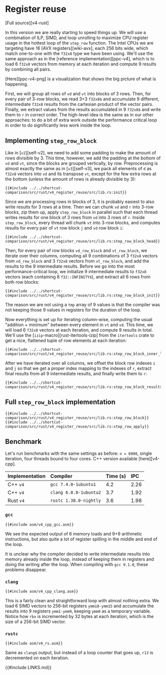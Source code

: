 # Register reuse
[Full source][v4-rust]

In this version we are really starting to speed things up.
We will use a combination of ILP, SIMD, and loop unrolling to maximize CPU register usage in the hottest loop of the `step_row` function.
The Intel CPUs we are targeting have 16 [AVX registers][wiki-avx], each 256 bits wide, which match one-to-one with the `f32x8` type we have been using.
We'll use the same approach as in the [reference implementation][ppc-v4], which is to load 6 `f32x8` vectors from memory at each iteration and compute 9 results by combining all pairs.

[Here][ppc-v4-png] is a visualization that shows the big picture of what is happening.

First, we will group all rows of `vd` and `vt` into blocks of 3 rows.
Then, for every pair of 3-row blocks, we read 3+3 `f32x8`s and accumulate 9 different, intermediate `f32x8` results from the cartesian product of the vector pairs.
Finally, we extract values from the results accumulated in 9 `f32x8`s and write them to `r` in correct order.
The high-level idea is the same as in our other approaches: to do a bit of extra work outside the performance critical loop in order to do significantly less work inside the loop.


## Implementing `step_row_block`

Like in [`v2`][self-v2], we need to add some padding to make the amount of rows divisible by 3.
This time, however, we add the padding at the bottom of `vd` and `vt`, since the blocks are grouped vertically, by row.
Preprocessing is almost exactly the same as in [`v3`][self-v3], we pack all elements of `d` as `f32x8` vectors into `vd` and its transpose `vt`, except for the few extra rows at the bottom (unless the amount of rows is already divisible by 3):
```rust,no_run,noplaypen
{{#include ../../shortcut-comparison/src/rust/v4_register_reuse/src/lib.rs:init}}
```
Since we are processing rows in blocks of 3, it is probably easiest to also write results for 3 rows at a time.
Then we can chunk `vd` and `r` into 3-row blocks, zip them up, apply `step_row_block` in parallel such that each thread writes results for one block of 3 rows from `vd` into 3 rows of `r`.
Inside `step_row_block`, every thread will chunk `vt` into 3-row blocks, and computes results for every pair of `vt` row block `j` and `vd` row block `i`:
```rust,no_run,noplaypen
{{#include ../../shortcut-comparison/src/rust/v4_register_reuse/src/lib.rs:step_row_block_head}}
```
Then, for every pair of row blocks `vd_row_block` and `vt_row_block`, we iterate over their columns, computing all 9 combinations of 3 `f32x8` vectors from `vd_row_block` and 3 `f32x8` vectors from `vt_row_block`, and add the results to the 9 intermediate results.
Before we go into the most performance-critical loop, we initialize 9 intermediate results to `f32x8` vectors (each containing 8 `f32::INFINITY`s), and extract all 6 rows from both row blocks:
```rust,no_run,noplaypen
{{#include ../../shortcut-comparison/src/rust/v4_register_reuse/src/lib.rs:step_row_block_init}}
```
The reason we are not using a `tmp` array of 9 values is that the compiler was not keeping those 9 values in registers for the duration of the loop.

Now everything is set up for iterating column-wise, computing the usual "addition + minimum" between every element in `vt` and `vd`.
This time, we will load 6 `f32x8` vectors at each iteration, and compute 9 results in total.
We'll use the [`izip`-macro][rust-itertools-izip] from the `itertools` crate to get a nice, flattened tuple of row elements at each iteration:
```rust,no_run,noplaypen
{{#include ../../shortcut-comparison/src/rust/v4_register_reuse/src/lib.rs:step_row_block_inner_loop}}
```

After we have iterated over all columns, we offset the block row indexes `i` and `j` so that we get a proper index mapping to the indexes of `r`, extract final results from all 9 intermediate results, and finally write them to `r`:
```rust,no_run,noplaypen
{{#include ../../shortcut-comparison/src/rust/v4_register_reuse/src/lib.rs:step_row_block_results}}
```

## Full `step_row_block` implementation

```rust,no_run,noplaypen
{{#include ../../shortcut-comparison/src/rust/v4_register_reuse/src/lib.rs:step_row_block}}
{{#include ../../shortcut-comparison/src/rust/v4_register_reuse/src/lib.rs:step_row_apply}}
```

## Benchmark

Let's run benchmarks with the same settings as before: `n = 6000`, single iteration, four threads bound to four cores.
C++ version available [here][v4-cpp].

Implementation | Compiler | Time (s) | IPC
:------|:---------|:---------|:---------------
C++ `v4` | `gcc 7.4.0-1ubuntu1` | 4.2 | 2.26
C++ `v4` | `clang 6.0.0-1ubuntu2` | 3.7 | 1.92
Rust `v4` | `rustc 1.38.0-nightly` | 3.6 | 1.98

### `gcc`

```x86asm
{{#include asm/v4_cpp_gcc.asm}}
```
We see the expected output of 6 memory loads and 9+9 arithmetic instructions, but also quite a lot of register spilling in the middle and end of the loop.

It is unclear why the compiler decided to write intermediate results into memory already inside the loop, instead of keeping them in registers and doing the writing after the loop.
When compiling with `gcc 9.1.0`, these problems disappear.

### `clang`
```x86asm
{{#include asm/v4_cpp_clang.asm}}
```
This is a fairly clean and straightforward loop with almost nothing extra.
We load 6 SIMD vectors to 256-bit registers `ymm10-ymm15` and accumulate the results into 9 registers `ymm1-ymm9`, keeping `ymm0` as a temporary variable.
Notice how `rbx` is incremented by 32 bytes at each iteration, which is the size of a 256-bit SIMD vector.

### `rustc`
```x86asm
{{#include asm/v4_rs.asm}}
```
Same as `clang`s output, but instead of a loop counter that goes up, `r13` is decremented on each iteration.

{{#include LINKS.md}}
